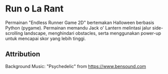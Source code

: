 # Run o La Rant
Permainan "Endless Runner Game 2D" bertemakan Halloween berbasis Python (pygame). Permainan memandu Jack o' Lantern melintasi jalur side-scrolling landscape, menghindari obstacles, serta menggunakan power-up untuk mencapai skor yang lebih tinggi.

## Attribution
Background Music: "Psychedelic" from https://www.bensound.com
